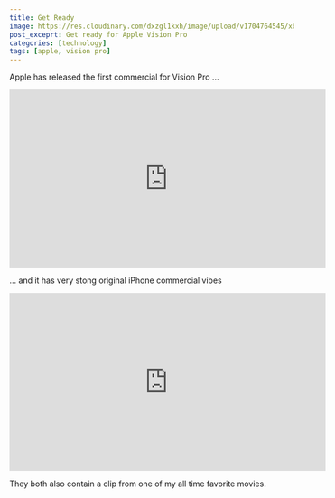 ```yaml
---
title: Get Ready
image: https://res.cloudinary.com/dxzgl1kxh/image/upload/v1704764545/xbnnxpw7zyjienhlvawg.jpg
post_exceprt: Get ready for Apple Vision Pro
categories: [technology]
tags: [apple, vision pro]
---
```


Apple has released the first commercial for Vision Pro ...

<iframe width="560" height="315" src="https://www.youtube.com/embed/aqTIB_q40bo?si=OkHTawzjYiSqa40J" title="YouTube video player" frameborder="0" allow="accelerometer; autoplay; clipboard-write; encrypted-media; gyroscope; picture-in-picture; web-share" allowfullscreen></iframe>

... and it has very stong original iPhone commercial vibes

<iframe width="560" height="315" src="https://www.youtube.com/embed/mmiWTKZzBLY?si=B6R0fimHiOJgX8AS" title="YouTube video player" frameborder="0" allow="accelerometer; autoplay; clipboard-write; encrypted-media; gyroscope; picture-in-picture; web-share" allowfullscreen></iframe>

They both also contain a clip from one of my all time favorite movies. 